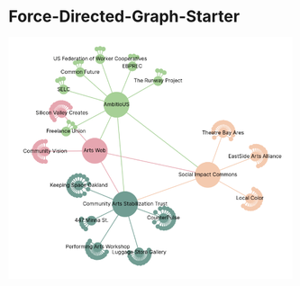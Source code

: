 # Force-Directed-Graph-Starter


![d3 force image](https://github.com/manuelm1209/Force-Directed-Graph-Starter/blob/main/d3-force.png)
